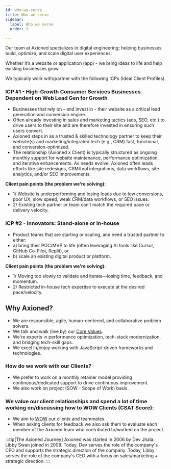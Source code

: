 ```yaml
---
id: who-we-serve
title: Who we serve
sidebar:
  label: Who we serve
  order: 3

---
```


Our team at Axioned specializes in digital engineering; helping businesses build, optimize, and scale digital user experiences. 

Whether it’s a website or application (app) - we bring ideas to life and help existing businesses grow.

We typically work with/partner with the following ICPs (Ideal Client Profiles).

### ICP #1 - High-Growth Consumer Services Businesses Dependent on Web Lead Gen for Growth
- Businesses that rely on - and invest in - their website as a critical lead generation and conversion engine.
- Often already investing in sales and marketing tactics (ads, SEO, etc.) to drive users to their site and are therefore invested in ensuring such users convert.
-	Axioned steps in as a trusted & skilled technology partner to keep their website(s) and marketing/integrated tech (e.g., CRM) fast, functional, and conversion-optimized.
- The relationship (Axioned x Client) is typically structured as ongoing monthly support for website maintenance, performance optimization, and iterative enhancements. As needs evolve, Axioned often leads efforts like site redesigns, CRM/tool integrations, data workflows, site analytics, and/or SEO improvements.

**Client pain points (the problem we're solving):**
- 1/ Website is underperforming and losing leads due to low conversions, poor UX, slow speed, weak CRM/data workflows, or SEO issues.
- 2/ Existing tech partner or team can’t match the required pace or delivery velocity.

### ICP #2 - Innovators: Stand-alone or In-house
- Product teams that are starting or scaling, and need a trusted partner to either:
- a) bring their POC/MVP to life (often leveraging AI tools like Cursor, GitHub Co-Pilot, Replit), or
- b) scale an existing digital product or platform.

**Client pain points (the problem we're solving):**
- 1/ Moving too slowly to validate and iterate—losing time, feedback, and momentum.
- 2/ Restricted in-house tech expertise to execute at the desired pace/velocity.

## Why Axioned?
- We are responsible, agile, human-centered, and collaborative problem solvers.
- We talk and walk (live by) our [Core Values](playbook/core-values/).
- We're experts in performance optimization, tech-stack modernization, and bridging tech-skill gaps.
- We excel in/enjoy working with JavaScript-driven frameworks and technologies.

### How do we work with our Clients?
- We prefer to work on a monthly retainer model providing continuous/dedicated support to drive continuous improvement.
- We also work on project (SOW - Scope of Work) basis.

### We value our client relationships and spend a lot of time working on/discussing how to WOW Clients (CSAT Score):
- We aim to [WOW](/playbook/wow) our clients and teammates.
- When asking clients for feedback we also ask them to evaluate each member of the Axioned team who contributed to/worked on the project.

:::tip[The Axioned Journey]
Axioned was started in 2006 by Dev Jhala. Libby Swan joined in 2008. Today, Dev serves the role of the company's CFO and supports the strategic direction of the company. Today, Libby serves the role of the company's CEO with a focus on sales/marketing + strategic direction.
:::
